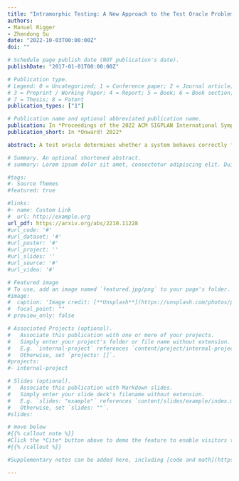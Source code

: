 ```yaml
---
title: "Intramorphic Testing: A New Approach to the Test Oracle Problem"
authors:
- Manuel Rigger
- Zhendong Su
date: "2022-10-03T00:00:00Z"
doi: ""

# Schedule page publish date (NOT publication's date).
publishDate: "2017-01-01T00:00:00Z"

# Publication type.
# Legend: 0 = Uncategorized; 1 = Conference paper; 2 = Journal article;
# 3 = Preprint / Working Paper; 4 = Report; 5 = Book; 6 = Book section;
# 7 = Thesis; 8 = Patent
publication_types: ["1"]

# Publication name and optional abbreviated publication name.
publication: In *Proceedings of the 2022 ACM SIGPLAN International Symposium on New Ideas, New Paradigms, and Reflections on Programming and Software*
publication_short: In *Onward! 2022*

abstract: A test oracle determines whether a system behaves correctly for a given input. Automatic testing techniques rely on an automated test oracle to test the system without user interaction. Important families of automated test oracles include Differential Testing and Metamorphic Testing, which are both black-box approaches; that is, they provide a test oracle that is oblivious to the system’s internals. In this work, we propose Intramorphic Testing, which is a new methodology to tackle the test oracle problem. To realize an Intramorphic Testing testing approach, a modified version of the system is created, for which, given a single input, a test oracle can be provided that relates the output of the original and modified systems. As a concrete example, by replacing a greater-equals operator in the implementation of a sorting algorithm with smaller-equals, it would be expected that the output of the modified implementation is the reverse output of the original implementation. In this paper, we introduce the methodology and illustrate it via a set of use cases.

# Summary. An optional shortened abstract.
# summary: Lorem ipsum dolor sit amet, consectetur adipiscing elit. Duis posuere tellus ac convallis placerat. Proin tincidunt magna sed ex sollicitudin condimentum.

#tags:
#- Source Themes
#featured: true

#links:
#- name: Custom Link
#  url: http://example.org
url_pdf: https://arxiv.org/abs/2210.11228
#url_code: '#'
#url_dataset: '#'
#url_poster: '#'
#url_project: ''
#url_slides: ''
#url_source: '#'
#url_video: '#'

# Featured image
# To use, add an image named `featured.jpg/png` to your page's folder. 
#image:
#  caption: 'Image credit: [**Unsplash**](https://unsplash.com/photos/pLCdAaMFLTE)'
#  focal_point: ""
# preview_only: false

# Associated Projects (optional).
#   Associate this publication with one or more of your projects.
#   Simply enter your project's folder or file name without extension.
#   E.g. `internal-project` references `content/project/internal-project/index.md`.
#   Otherwise, set `projects: []`.
#projects:
#- internal-project

# Slides (optional).
#   Associate this publication with Markdown slides.
#   Simply enter your slide deck's filename without extension.
#   E.g. `slides: "example"` references `content/slides/example/index.md`.
#   Otherwise, set `slides: ""`.
#slides:

# move below
#{{% callout note %}}
#Click the *Cite* button above to demo the feature to enable visitors to import publication metadata into their reference management software.
#{{% /callout %}}

#Supplementary notes can be added here, including [code and math](https://sourcethemes.com/academic/docs/writing-markdown-latex/).

---
```


